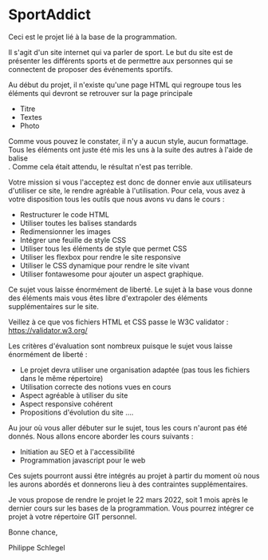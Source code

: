 # SportAddict

Ceci est le projet lié à la base de la programmation.

Il s'agit d'un site internet qui va parler de sport. Le but du site est de présenter les différents sports et de permettre aux personnes 
qui se connectent de proposer des événements sportifs.

Au début du projet, il n'existe qu'une page HTML qui regroupe tous les éléments qui devront se retrouver sur la page principale
- Titre 
- Textes
- Photo

Comme vous pouvez le constater, il n'y a aucun style, aucun formattage. Tous les éléments ont juste été mis les uns à la suite des autres à
l'aide de balise <BR>. Comme cela était attendu, le résultat n'est pas terrible.

Votre mission si vous l'acceptez est donc de donner envie aux utilisateurs d'utiliser ce site, le rendre agréable à l'utilisation. Pour cela, 
vous avez à votre disposition tous les outils que nous avons vu dans le cours :
- Restructurer le code HTML
- Utiliser toutes les balises standards
- Redimensionner les images
- Intégrer une feuille de style CSS 
- Utiliser tous les éléments de style que permet CSS
- Utiliser les flexbox pour rendre le site responsive
- Utiliser le CSS dynamique pour rendre le site vivant
- Utiliser fontawesome pour ajouter un aspect graphique.

Ce sujet vous laisse énormément de liberté. Le sujet à la base vous donne des éléments mais vous êtes libre d'extrapoler des éléments 
supplémentaires sur le site.

Veillez à ce que vos fichiers HTML et CSS passe le W3C validator : https://validator.w3.org/

Les critères d'évaluation sont nombreux puisque le sujet vous laisse énormément de liberté :
- Le projet devra utiliser une organisation adaptée (pas tous les fichiers dans le même répertoire)
- Utilisation correcte des notions vues en cours
- Aspect agréable à utiliser du site
- Aspect responsive cohérent
- Propositions d'évolution du site
....

Au jour où vous aller débuter sur le sujet, tous les cours n'auront pas été donnés. Nous allons encore aborder les cours suivants :
- Initiation au SEO et à l'accessibilité
- Programmation javascript pour le web

Ces sujets pourront aussi être intégrés au projet à partir du moment où nous les aurons abordés et donnerons lieu à des contraintes 
supplémentaires.

Je vous propose de rendre le projet le 22 mars 2022, soit 1 mois après le dernier cours sur les bases de la programmation. Vous pourrez 
intégrer ce projet à votre répertoire GIT personnel.

Bonne chance,

Philippe Schlegel
